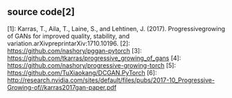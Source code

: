 

<!--
 * @version:
 * @Author:  StevenJokess https://github.com/StevenJokess
 * @Date: 2020-10-08 17:42:00
 * @LastEditors:  StevenJokess https://github.com/StevenJokess
 * @LastEditTime: 2020-10-17 17:19:59
 * @Description:
 * @TODO::
 * @Reference:
-->

## source code[2]




[1]: Karras,  T.,  Aila,  T.,  Laine,  S.,  and  Lehtinen,  J.  (2017).  Progressivegrowing of GANs for improved quality, stability, and variation.arXivpreprintarXiv:1710.10196.
[2]: https://github.com/nashory/pggan-pytorch
[3]: https://github.com/tkarras/progressive_growing_of_gans
[4]: https://github.com/nashory/progressive-growing-torch
[5]: https://github.com/TuXiaokang/DCGAN.PyTorch
[6]: http://research.nvidia.com/sites/default/files/pubs/2017-10_Progressive-Growing-of//karras2017gan-paper.pdf



